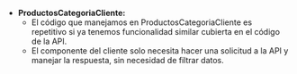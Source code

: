 - **ProductosCategoriaCliente:**
  - El código que manejamos en ProductosCategoriaCliente es repetitivo si ya tenemos funcionalidad similar cubierta en el código de la API. 
  - El componente del cliente solo necesita hacer una solicitud a la API y manejar la respuesta, sin necesidad de filtrar datos.
